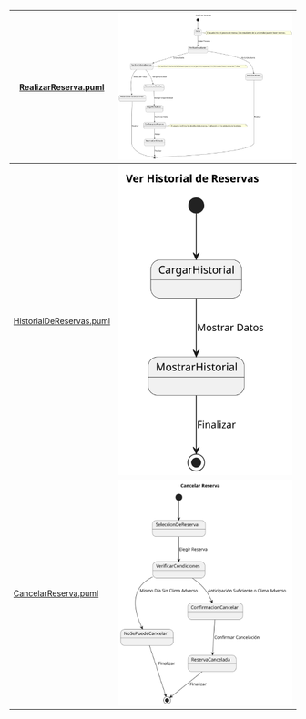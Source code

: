 | [RealizarReserva.puml](RealizarReserva.puml) | ![Texto alternativo](RealizarReserva.svg)|
| ------------------------------------------ | -------------------------------------- |
| [HistorialDeReservas.puml](HistorialDeReservas.puml) | ![Texto alternativo](HistorialDeReservas.svg) |
| [CancelarReserva.puml](CancelarReserva.puml) | ![Texto alternativo](CancelarReserva.svg) |
